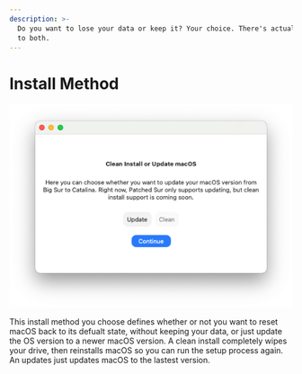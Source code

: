 ```yaml
---
description: >-
  Do you want to lose your data or keep it? Your choice. There's actually pros
  to both.
---
```


# Install Method

![](../.gitbook/assets/screen-shot-2020-10-17-at-3.32.17-pm.png)

This install method you choose defines whether or not you want to reset macOS back to its defualt state, without keeping your data, or just update the OS version to a newer macOS version. A clean install completely wipes your drive, then reinstalls macOS so you can run the setup process again. An updates just updates macOS to the lastest version.


